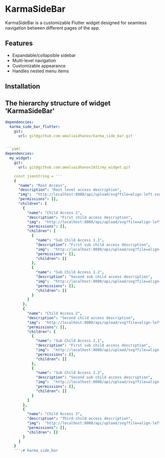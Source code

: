 # KarmaSideBar

KarmaSideBar is a customizable Flutter widget designed for seamless navigation between different pages of the app.

## Features

- Expandable/collapsible sidebar
- Multi-level navigation
- Customizable appearance
- Handles nested menu items

## Installation



## The hierarchy structure of widget 'KarmaSideBar'
```yaml
dependencies:
  karma_side_bar_flutter:
    git:
      url: git@github.com:amalsaidhanov/karma_side_bar.git


```yaml
dependencies:
  my_widget:
    git:
      url: git@github.com:amalsaidhanov1031/my_widget.git

    const jsonString = '''
    {
      "name": "Root Access",
      "description": "Root level access description",
      "img":  "http://localhost:8080/api/upload/svg?file=align-left.svg",
      "permissions": [],
      "children": [
        {
          "name": "Child Access 1",
          "description": "First child access description",
          "img":  "http://localhost:8080/api/upload/svg?file=align-left.svg",
          "permissions": [],
          "children": [
            {
              "name": "Sub Child Access 1.1",
              "description": "First sub child access description",
              "img":  "http://localhost:8080/api/upload/svg?file=align-left.svg",
              "permissions": [],
              "children": []
            },
            {
              "name": "Sub Child Access 1.2",
              "description": "Second sub child access description",
              "img":  "http://localhost:8080/api/upload/svg?file=align-left.svg",
              "permissions": [],
              "children": []
            }
          ]
        },
        {
          "name": "Child Access 2",
          "description": "Second child access description",
          "img":  "http://localhost:8080/api/upload/svg?file=align-left.svg",
          "permissions": [],
          "children": [
            {
              "name": "Sub Child Access 2.1",
              "description": "First sub child access description",
              "img":  "http://localhost:8080/api/upload/svg?file=align-left.svg",
              "permissions": [],
              "children": []
            },
            {
              "name": "Sub Child Access 2.2",
              "description": "Second sub child access description",
              "img":  "http://localhost:8080/api/upload/svg?file=align-left.svg",
              "permissions": [],
              "children": []
            }
          ]
        },
        {
          "name": "Child Access 3",
          "description": "Third child access description",
          "img":  "http://localhost:8080/api/upload/svg?file=align-left.svg",
          "permissions": [],
          "children": []
        }
      ]
    }
    ''';# karma_side_bar

